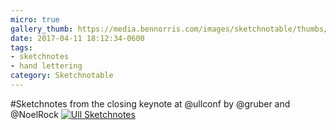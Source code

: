```yaml
---
micro: true
gallery_thumb: https://media.bennorris.com/images/sketchnotable/thumbs/ull-2017-sketchnotes-21.jpg
date: 2017-04-11 18:12:34-0600
tags:
- sketchnotes
- hand lettering
category: Sketchnotable
---
```


#Sketchnotes from the closing keynote at @ullconf by @gruber and @NoelRock [![Ull Sketchnotes](https://media.bennorris.com/images/sketchnotable/ull-2017/ull-2017-sketchnotes-21.jpg)](https://media.bennorris.com/images/sketchnotable/ull-2017/ull-2017-sketchnotes-21.jpg)